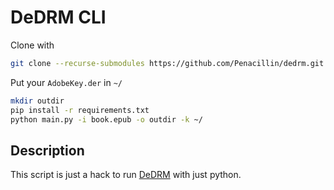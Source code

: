 # DeDRM CLI

Clone with
```bash
git clone --recurse-submodules https://github.com/Penacillin/dedrm.git
```

Put your `AdobeKey.der` in `~/`
```bash
mkdir outdir
pip install -r requirements.txt
python main.py -i book.epub -o outdir -k ~/
```

## Description

This script is just a hack to run [DeDRM](https://github.com/apprenticeharper/DeDRM_tools)
with just python.
